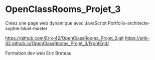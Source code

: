 # OpenClassRooms_Projet_3
Créez une page web dynamique avec JavaScript
Portfolio-architecte-sophie-bluel-master

<https://github.com/Erik-42/OpenClassRooms_Projet_3.git>
<https://erik-42.github.io/OpenClassRooms_Projet_3/FrontEnd/>

Formation dev web
Eric Breteau